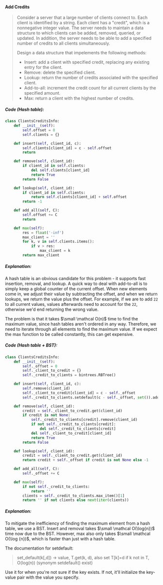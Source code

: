 #### Add Credits

> Consider a server that a large number of clients connect to. Each client is identified by a string. Each client has a "credit", which is a nonnegative integer value. The server needs to maintain a data structure to which clients can be added, removed, queried, or updated. In addition, the server needs to be able to add a specified number of credits to all clients simultaneously.
>
> Design a data structure that impelements the following methods:
>
> * Insert: add a client with specified credit, replacing any existing entry for the client.
> * Remove: delete the specified client.
> * Lookup: return the number of credits associated with the specified client. 
> * Add-to-all: increment the credit count for all current clients by the specified amount. 
> * Max: return a client with the highest number of credits.

##### Code \(Hash table\):

```py
class ClientsCreditsInfo:
    def __init__(self):
        self.offset = 0
        self.clients = {}

    def insert(self, client_id, c):
        self.clients[client_id] = c - self.offset
        return

    def remove(self, client_id):
        if client_id in self.clients:
            del self.clients[client_id]
            return True
        return False

    def lookup(self, client_id):
        if client_id in self.clients:
            return self.clients[client_id] + self.offset
        return -1

    def add_all(self, C):
        self.offset += C
        return

    def max(self):
        res = float('-inf')
        max_client = ''
        for k, v in self.clients.items():
            if v > res:
                max_client = k
        return max_client
```

##### Explanation:

A hash table is an obvious candidate for this problem - it supports fast insertion, removal, and lookup. A quick way to deal with add-to-all is to simply keep a global counter of the current offset. When new elements come in, we adjust their value by subtracting the offset, and when we return lookups, we return the value plus the offset. For example, if we are to add `22` to all current values, values afterwards need to account for the `22`, otherwise we'd end returning the wrong value.

The problem is that it takes $\small \mathcal O(n)$ time to find the maximum value, since hash tables aren't ordered in any way. Therefore, we need to iterate through all elements to find the maximum value. If we expect the max function to be called constantly, this can get expensive.

##### Code \(Hash table + BST\):

```py
class ClientsCreditsInfo:
    def __init__(self):
        self._offset = 0
        self._client_to_credit = {}
        self._credit_to_clients = bintrees.RBTree()

    def insert(self, client_id, c):
        self.remove(client_id)
        self._client_to_credit[client_id] = c - self._offset
        self._credit_to_clients.setdefault(c - self._offset, set()).add(client_id)

    def remove(self, client_id):
        credit = self._client_to_credit.get(client_id)
        if credit is not None:
            self._credit_to_clients[credit].remove(client_id)
            if not self._credit_to_clients[credit]:
                del self._credit_to_clients[credit]
            del self._client_to_credit[client_id]
            return True
        return False

    def lookup(self, client_id):
        credit = self._client_to_credit.get(client_id)
        return credit + self._offset if credit is not None else -1

    def add_all(self, C):
        self._offset += C

    def max(self):
        if not self._credit_to_clients:
            return ''
        clients = self._credit_to_clients.max_item()[1]
        return '' if not clients else next(iter(clients))
```

##### Explanation:

To mitigate the inefficiency of finding the maximum element from a hash table, we use a BST. Insert and removal takes $\small \mathcal O(\log{n})$ time now due to the BST. However, max also only takes $\small \mathcal O(\log {n})$, which is faster than just with a hash table. 

The documentation for setdefault:

> set\_default\(k\[,d\]\) -&gt; value, T.get\(k, d\), also set T\[k\]=d if k not in T, O\(log\(n\)\) \(synonym setdefault\(\) exist\)

Use it for when you're not sure if the key exists. If not, it'll initialize the key-value pair with the value you specify.

